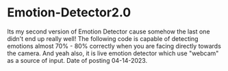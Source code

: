 # Emotion-Detector2.0
Its my second version of Emotion Detector cause somehow the last one didn't end up really well!
The following code is capable of detecting emotions almost 70% - 80% correctly when you are facing directly towards the camera. And yeah also, it is live emotion detector which use "webcam" as a source of input.
Date of posting 04-14-2023.
